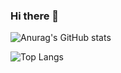 ### Hi there 👋
![Anurag's GitHub stats](https://github-readme-stats.vercel.app/api?username=itoukou1)

![Top Langs](https://github-readme-stats.vercel.app/api/top-langs/?username=itoukou1&hide=php,html&layout=compact&langs_count=10&locale=ja)
<!--
**itoukou1/itoukou1** is a ✨ _special_ ✨ repository because its `README.md` (this file) appears on your GitHub profile.

Here are some ideas to get you started:

- 🔭 I’m currently working on ...
- 🌱 I’m currently learning ...
- 👯 I’m looking to collaborate on ...
- 🤔 I’m looking for help with ...
- 💬 Ask me about ...
- 📫 How to reach me: ...
- 😄 Pronouns: ...
- ⚡ Fun fact: ..
-->
